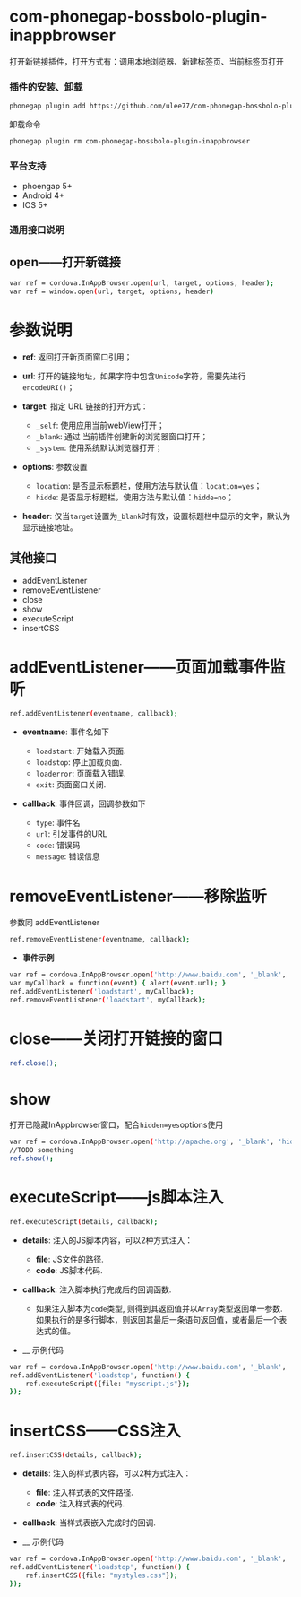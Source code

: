 # com-phonegap-bossbolo-plugin-inappbrowser
打开新链接插件，打开方式有：调用本地浏览器、新建标签页、当前标签页打开


### 插件的安装、卸载
```sh
phonegap plugin add https://github.com/ulee77/com-phonegap-bossbolo-plugin-inappbrowser.git
```
卸载命令
```sh
phonegap plugin rm com-phonegap-bossbolo-plugin-inappbrowser
```

### 平台支持
- phoengap 5+
- Android 4+
- IOS 5+

### 通用接口说明

## open——打开新链接
```sh
var ref = cordova.InAppBrowser.open(url, target, options, header);
var ref = window.open(url, target, options, header)
```
# 参数说明

- __ref__: 返回打开新页面窗口引用；

- __url__: 打开的链接地址，如果字符中包含`Unicode`字符，需要先进行`encodeURI()`；

- __target__: 指定 URL 链接的打开方式：
    - `_self`: 使用应用当前webView打开；
    - `_blank`: 通过 当前插件创建新的浏览器窗口打开；
    - `_system`: 使用系统默认浏览器打开；

- __options__: 参数设置
    - `location`: 是否显示标题栏，使用方法与默认值：`location=yes`；
    - `hidde`: 是否显示标题栏，使用方法与默认值：`hidde=no`；

- __header__: 仅当`target`设置为`_blank`时有效，设置标题栏中显示的文字，默认为显示链接地址。


## 其他接口

- addEventListener
- removeEventListener
- close
- show
- executeScript
- insertCSS

# addEventListener——页面加载事件监听
```sh
ref.addEventListener(eventname, callback);
```

- __eventname__: 事件名如下

  - `loadstart`: 开始载入页面.
  - `loadstop`: 停止加载页面.
  - `loaderror`: 页面载入错误.
  - `exit`: 页面窗口关闭.

- __callback__: 事件回调，回调参数如下

  - `type`: 事件名
  - `url`: 引发事件的URL
  - `code`: 错误码
  - `message`: 错误信息

# removeEventListener——移除监听
参数同 addEventListener
```sh
ref.removeEventListener(eventname, callback);
```

- __事件示例__
```sh
var ref = cordova.InAppBrowser.open('http://www.baidu.com', '_blank', 'location=yes');
var myCallback = function(event) { alert(event.url); }
ref.addEventListener('loadstart', myCallback);
ref.removeEventListener('loadstart', myCallback);
```

# close——关闭打开链接的窗口
```sh
ref.close();
```

# show
打开已隐藏InAppbrowser窗口，配合`hidden=yes`options使用
```sh
var ref = cordova.InAppBrowser.open('http://apache.org', '_blank', 'hidden=yes');
//TODO something
ref.show();
```

# executeScript——js脚本注入

```sh
ref.executeScript(details, callback);
```

- __details__: 注入的JS脚本内容，可以2种方式注入：
  - __file__: JS文件的路径.
  - __code__: JS脚本代码.

- __callback__: 注入脚本执行完成后的回调函数.
    - 如果注入脚本为`code`类型, 则得到其返回值并以`Array`类型返回单一参数. 如果执行的是多行脚本，则返回其最后一条语句返回值，或者最后一个表达式的值。

- __ 示例代码
```sh
var ref = cordova.InAppBrowser.open('http://www.baidu.com', '_blank', 'location=yes');
ref.addEventListener('loadstop', function() {
    ref.executeScript({file: "myscript.js"});
});
```
# insertCSS——CSS注入

```sh
ref.insertCSS(details, callback);
```

- __details__: 注入的样式表内容，可以2种方式注入：
  - __file__: 注入样式表的文件路径.
  - __code__: 注入样式表的代码.

- __callback__: 当样式表嵌入完成时的回调.

- __ 示例代码
```sh
var ref = cordova.InAppBrowser.open('http://www.baidu.com', '_blank', 'location=yes');
ref.addEventListener('loadstop', function() {
    ref.insertCSS({file: "mystyles.css"});
});
```

